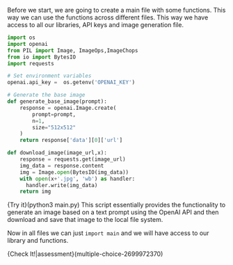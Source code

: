 Before we start, we are going to create a main file with some functions. This way we can use the functions across different files. This way we have access to all our libraries, API keys and image generation file. 

```python
import os
import openai
from PIL import Image, ImageOps,ImageChops
from io import BytesIO
import requests

# Set environment variables
openai.api_key =  os.getenv('OPENAI_KEY')

# Generate the base image
def generate_base_image(prompt):
    response = openai.Image.create(
        prompt=prompt,
        n=1,
        size="512x512"
    )
    return response['data'][0]['url']

def download_image(image_url,x):
    response = requests.get(image_url)
    img_data = response.content
    img = Image.open(BytesIO(img_data))
    with open(x+'.jpg', 'wb') as handler:
      handler.write(img_data)
    return img


```
{Try it}(python3 main.py)
This script essentially provides the functionality to generate an image based on a text prompt using the OpenAI API and then download and save that image to the local file system.

Now in all files we can just `import main` and we will have access to our library and functions. 


{Check It!|assessment}(multiple-choice-2699972370)
